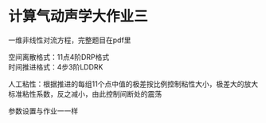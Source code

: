 # 计算气动声学大作业三
一维非线性对流方程，完整题目在pdf里  
  
空间离散格式：11点4阶DRP格式  
时间推进格式：4步3阶LDDRK  
  
人工粘性：根据推进的每组11个点中值的极差按比例控制粘性大小，极差大的放大标准粘性系数，反之减小，由此控制间断处的震荡  

参数设置与作业一一样
